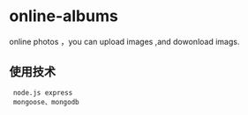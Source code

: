 # online-albums
online photos ，you can upload images ,and dowonload imags.
## 使用技术
     node.js express
     mongoose、mongodb 
